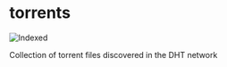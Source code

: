 torrents 
========
![Indexed](https://img.shields.io/badge/indexed-262998-blue)

Collection of torrent files discovered in the DHT network
